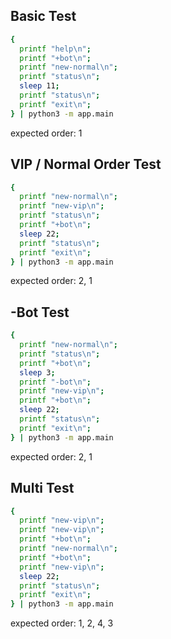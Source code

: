 ## Basic Test

```bash
{
  printf "help\n";
  printf "+bot\n";
  printf "new-normal\n";
  printf "status\n";
  sleep 11;
  printf "status\n";
  printf "exit\n";
} | python3 -m app.main
```

expected order: 1

## VIP / Normal Order Test

```bash
{
  printf "new-normal\n";
  printf "new-vip\n";
  printf "status\n";
  printf "+bot\n";
  sleep 22;
  printf "status\n";
  printf "exit\n";
} | python3 -m app.main
```

expected order: 2, 1

## -Bot Test

```bash
{
  printf "new-normal\n";
  printf "status\n";
  printf "+bot\n";
  sleep 3;
  printf "-bot\n";
  printf "new-vip\n";
  printf "+bot\n";
  sleep 22;
  printf "status\n";
  printf "exit\n";
} | python3 -m app.main
```

expected order: 2, 1

## Multi Test

```bash
{
  printf "new-vip\n";
  printf "new-vip\n";
  printf "+bot\n";
  printf "new-normal\n";
  printf "+bot\n";
  printf "new-vip\n";
  sleep 22;
  printf "status\n";
  printf "exit\n";
} | python3 -m app.main
```

expected order: 1, 2, 4, 3
